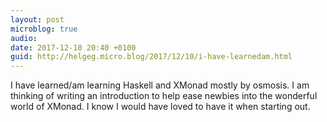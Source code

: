 ```yaml
---
layout: post
microblog: true
audio: 
date: 2017-12-10 20:40 +0100
guid: http://helgeg.micro.blog/2017/12/10/i-have-learnedam.html
---
```

I have learned/am learning Haskell and XMonad mostly by osmosis. I am thinking of writing an introduction to help ease newbies into the wonderful world of XMonad. I know I would have loved to have it when starting out. 
